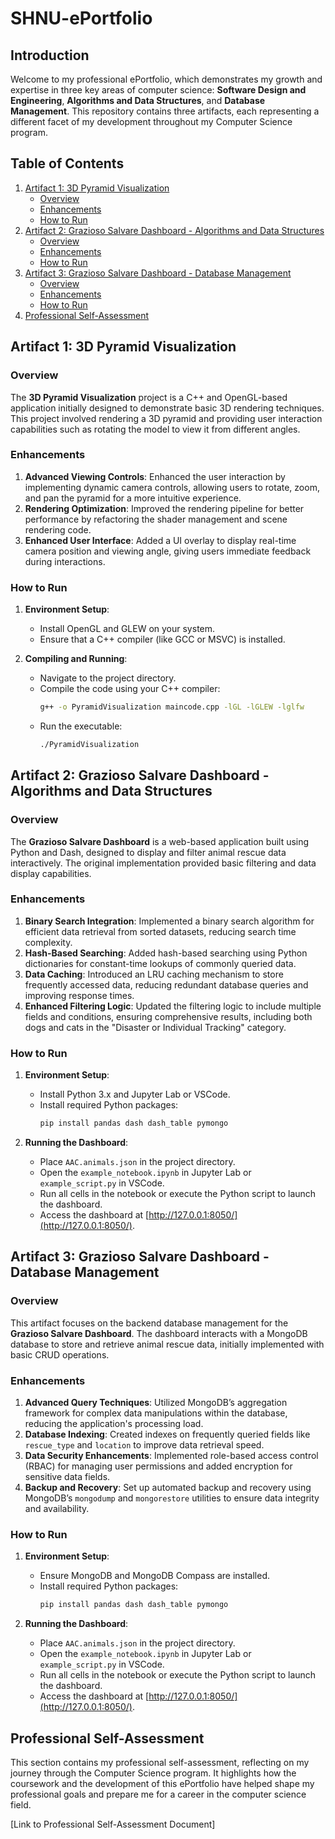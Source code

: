 # SHNU-ePortfolio


## Introduction

Welcome to my professional ePortfolio, which demonstrates my growth and expertise in three key areas of computer science: **Software Design and Engineering**, **Algorithms and Data Structures**, and **Database Management**. This repository contains three artifacts, each representing a different facet of my development throughout my Computer Science program.

## Table of Contents

1. [Artifact 1: 3D Pyramid Visualization](#artifact-1-3d-pyramid-visualization)
   - [Overview](#overview)
   - [Enhancements](#enhancements)
   - [How to Run](#how-to-run)
2. [Artifact 2: Grazioso Salvare Dashboard - Algorithms and Data Structures](#artifact-2-grazioso-salvare-dashboard---algorithms-and-data-structures)
   - [Overview](#overview)
   - [Enhancements](#enhancements)
   - [How to Run](#how-to-run)
3. [Artifact 3: Grazioso Salvare Dashboard - Database Management](#artifact-3-grazioso-salvare-dashboard---database-management)
   - [Overview](#overview)
   - [Enhancements](#enhancements)
   - [How to Run](#how-to-run)
4. [Professional Self-Assessment](#professional-self-assessment)

## Artifact 1: 3D Pyramid Visualization

### Overview

The **3D Pyramid Visualization** project is a C++ and OpenGL-based application initially designed to demonstrate basic 3D rendering techniques. This project involved rendering a 3D pyramid and providing user interaction capabilities such as rotating the model to view it from different angles.

### Enhancements

1. **Advanced Viewing Controls**: Enhanced the user interaction by implementing dynamic camera controls, allowing users to rotate, zoom, and pan the pyramid for a more intuitive experience.
2. **Rendering Optimization**: Improved the rendering pipeline for better performance by refactoring the shader management and scene rendering code.
3. **Enhanced User Interface**: Added a UI overlay to display real-time camera position and viewing angle, giving users immediate feedback during interactions.

### How to Run

1. **Environment Setup**:
   - Install OpenGL and GLEW on your system.
   - Ensure that a C++ compiler (like GCC or MSVC) is installed.

2. **Compiling and Running**:
   - Navigate to the project directory.
   - Compile the code using your C++ compiler:
     ```bash
     g++ -o PyramidVisualization maincode.cpp -lGL -lGLEW -lglfw
     ```
   - Run the executable:
     ```bash
     ./PyramidVisualization
     ```

## Artifact 2: Grazioso Salvare Dashboard - Algorithms and Data Structures

### Overview

The **Grazioso Salvare Dashboard** is a web-based application built using Python and Dash, designed to display and filter animal rescue data interactively. The original implementation provided basic filtering and data display capabilities.

### Enhancements

1. **Binary Search Integration**: Implemented a binary search algorithm for efficient data retrieval from sorted datasets, reducing search time complexity.
2. **Hash-Based Searching**: Added hash-based searching using Python dictionaries for constant-time lookups of commonly queried data.
3. **Data Caching**: Introduced an LRU caching mechanism to store frequently accessed data, reducing redundant database queries and improving response times.
4. **Enhanced Filtering Logic**: Updated the filtering logic to include multiple fields and conditions, ensuring comprehensive results, including both dogs and cats in the "Disaster or Individual Tracking" category.

### How to Run

1. **Environment Setup**:
   - Install Python 3.x and Jupyter Lab or VSCode.
   - Install required Python packages:
     ```bash
     pip install pandas dash dash_table pymongo
     ```

2. **Running the Dashboard**:
   - Place `AAC.animals.json` in the project directory.
   - Open the `example_notebook.ipynb` in Jupyter Lab or `example_script.py` in VSCode.
   - Run all cells in the notebook or execute the Python script to launch the dashboard.
   - Access the dashboard at [http://127.0.0.1:8050/](http://127.0.0.1:8050/).

## Artifact 3: Grazioso Salvare Dashboard - Database Management

### Overview

This artifact focuses on the backend database management for the **Grazioso Salvare Dashboard**. The dashboard interacts with a MongoDB database to store and retrieve animal rescue data, initially implemented with basic CRUD operations.

### Enhancements

1. **Advanced Query Techniques**: Utilized MongoDB’s aggregation framework for complex data manipulations within the database, reducing the application's processing load.
2. **Database Indexing**: Created indexes on frequently queried fields like `rescue_type` and `location` to improve data retrieval speed.
3. **Data Security Enhancements**: Implemented role-based access control (RBAC) for managing user permissions and added encryption for sensitive data fields.
4. **Backup and Recovery**: Set up automated backup and recovery using MongoDB’s `mongodump` and `mongorestore` utilities to ensure data integrity and availability.

### How to Run

1. **Environment Setup**:
   - Ensure MongoDB and MongoDB Compass are installed.
   - Install required Python packages:
     ```bash
     pip install pandas dash dash_table pymongo
     ```

2. **Running the Dashboard**:
   - Place `AAC.animals.json` in the project directory.
   - Open the `example_notebook.ipynb` in Jupyter Lab or `example_script.py` in VSCode.
   - Run all cells in the notebook or execute the Python script to launch the dashboard.
   - Access the dashboard at [http://127.0.0.1:8050/](http://127.0.0.1:8050/).

## Professional Self-Assessment

This section contains my professional self-assessment, reflecting on my journey through the Computer Science program. It highlights how the coursework and the development of this ePortfolio have helped shape my professional goals and prepare me for a career in the computer science field.

[Link to Professional Self-Assessment Document]
